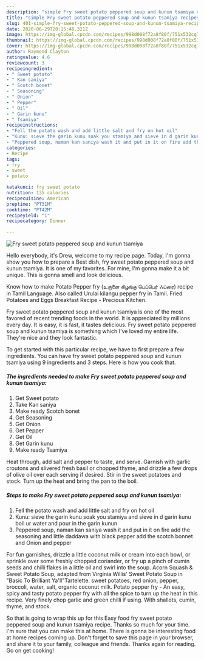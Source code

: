 ```yaml
---
description: "simple Fry sweet potato peppered soup and kunun tsamiya recipes | how to keep Fry sweet potato peppered soup and kunun tsamiya"
title: "simple Fry sweet potato peppered soup and kunun tsamiya recipes | how to keep Fry sweet potato peppered soup and kunun tsamiya"
slug: 401-simple-fry-sweet-potato-peppered-soup-and-kunun-tsamiya-recipes-how-to-keep-fry-sweet-potato-peppered-soup-and-kunun-tsamiya
date: 2020-06-29T20:15:48.321Z
image: https://img-global.cpcdn.com/recipes/998d008f72a8f80f/751x532cq70/fry-sweet-potato-peppered-soup-and-kunun-tsamiya-recipe-main-photo.jpg
thumbnail: https://img-global.cpcdn.com/recipes/998d008f72a8f80f/751x532cq70/fry-sweet-potato-peppered-soup-and-kunun-tsamiya-recipe-main-photo.jpg
cover: https://img-global.cpcdn.com/recipes/998d008f72a8f80f/751x532cq70/fry-sweet-potato-peppered-soup-and-kunun-tsamiya-recipe-main-photo.jpg
author: Raymond Clayton
ratingvalue: 4.6
reviewcount: 3
recipeingredient:
- " Sweet potato"
- " Kan saniya"
- " Scotch bonet"
- " Seasoning"
- " Onion"
- " Pepper"
- " Oil"
- " Garin kunu"
- " Tsamiya"
recipeinstructions:
- "Fell the potato wash and add little salt and fry on hot oil"
- "Kunu: sieve the garin kunu soak you stamiya and sieve in d garin kunu boil ur water and pour in the garin kunun"
- "Peppered soup, naman kan saniya wash it and put in it on fire add the seasoning and little daddawa with black pepper add the scotch bonnet and Onion and pepper"
categories:
- Recipe
tags:
- fry
- sweet
- potato

katakunci: fry sweet potato 
nutrition: 135 calories
recipecuisine: American
preptime: "PT31M"
cooktime: "PT42M"
recipeyield: "1"
recipecategory: Dinner

---
```



![Fry sweet potato peppered soup and kunun tsamiya](https://img-global.cpcdn.com/recipes/998d008f72a8f80f/751x532cq70/fry-sweet-potato-peppered-soup-and-kunun-tsamiya-recipe-main-photo.jpg)

Hello everybody, it's Drew, welcome to my recipe page. Today, I'm gonna show you how to prepare a Best dish, fry sweet potato peppered soup and kunun tsamiya. It is one of my favorites. For mine, I'm gonna make it a bit unique. This is gonna smell and look delicious.

Know how to make Potato Pepper fry (உருளை கிழங்கு பெப்பெர் ஃப்ரை) recipe in Tamil Language. Also called Urulai kilangu pepper fry in Tamil. Fried Potatoes and Eggs Breakfast Recipe - Precious Kitchen.

Fry sweet potato peppered soup and kunun tsamiya is one of the most favored of recent trending foods in the world. It is appreciated by millions every day. It is easy, it is fast, it tastes delicious. Fry sweet potato peppered soup and kunun tsamiya is something which I've loved my entire life. They're nice and they look fantastic.


To get started with this particular recipe, we have to first prepare a few ingredients. You can have fry sweet potato peppered soup and kunun tsamiya using 9 ingredients and 3 steps. Here is how you cook that.

<!--inarticleads1-->

##### The ingredients needed to make Fry sweet potato peppered soup and kunun tsamiya:

1. Get  Sweet potato
1. Take  Kan saniya
1. Make ready  Scotch bonet
1. Get  Seasoning
1. Get  Onion
1. Get  Pepper
1. Get  Oil
1. Get  Garin kunu
1. Make ready  Tsamiya


Heat through, add salt and pepper to taste, and serve. Garnish with garlic croutons and slivered fresh basil or chopped thyme, and drizzle a few drops of olive oil over each serving if desired. Stir in the sweet potatoes and stock. Turn up the heat and bring the pan to the boil. 

<!--inarticleads2-->

##### Steps to make Fry sweet potato peppered soup and kunun tsamiya:

1. Fell the potato wash and add little salt and fry on hot oil
1. Kunu: sieve the garin kunu soak you stamiya and sieve in d garin kunu boil ur water and pour in the garin kunun
1. Peppered soup, naman kan saniya wash it and put in it on fire add the seasoning and little daddawa with black pepper add the scotch bonnet and Onion and pepper


For fun garnishes, drizzle a little coconut milk or cream into each bowl, or sprinkle over some freshly chopped coriander, or fry up a pinch of cumin seeds and chilli flakes in a little oil and swirl into the soup. Acorn Squash &amp; Sweet Potato Soup, adapted from Virginia Willis&#39; Sweet Potato Soup in &#34;Basic To Brilliant Ya&#39;ll&#34;Tartelette. sweet potatoes, red onion, pepper, broccoli, water, salt, organic coconut milk. Potato pepper fry - An easy, spicy and tasty potato pepper fry with all the spice to turn up the heat in this recipe. Very finely chop garlic and green chilli if using. With shallots, cumin, thyme, and stock. 

So that is going to wrap this up for this Easy food fry sweet potato peppered soup and kunun tsamiya recipe. Thanks so much for your time. I'm sure that you can make this at home. There is gonna be interesting food at home recipes coming up. Don't forget to save this page in your browser, and share it to your family, colleague and friends. Thanks again for reading. Go on get cooking!
